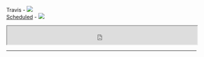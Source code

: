 Travis - <img src='https://api.travis-ci.org/AlexandrTsumarov-ScienceSoft/tests.svg'>
<br>
<a href='http://54.235.193.4/tests/report.html'>Scheduled</a> - <img src='http://54.235.193.4/tests/status.svg'> 
<br>
<iframe src='http://54.235.193.4/tests/status.html' width='100%' height='50px;'>+</iframe>
<hr>